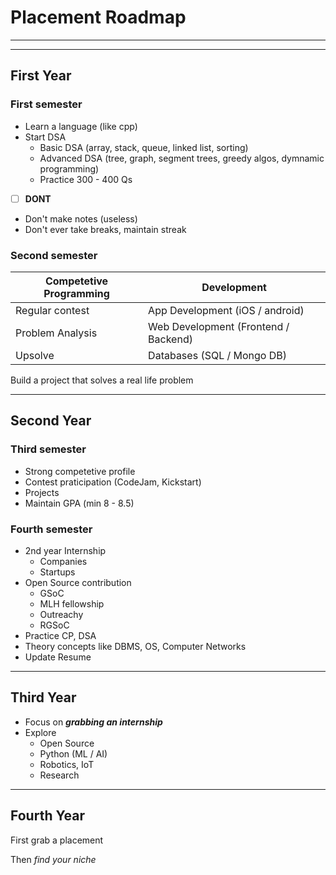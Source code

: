 # Placement Roadmap
---
---
## First Year

### First semester
- Learn a language (like cpp)
- Start DSA
  - Basic DSA (array, stack, queue, linked list, sorting)
  - Advanced DSA (tree, graph, segment trees, greedy algos, dymnamic programming)
  - Practice 300 - 400 Qs
- [ ] **DONT**
- Don't make notes (useless)
- Don't ever take breaks, maintain streak

### Second semester
| Competetive Programming | Development |
| ----------- | ----------- |
| Regular contest | App Development (iOS / android) |
| Problem Analysis | Web Development (Frontend / Backend) |
| Upsolve | Databases (SQL / Mongo DB) |

Build a project that solves a real life problem

---
## Second Year

### Third semester
- Strong competetive profile 
- Contest praticipation (CodeJam, Kickstart)
- Projects
- Maintain GPA (min 8 - 8.5)

### Fourth semester
- 2nd year Internship
  - Companies
  - Startups
- Open Source contribution
  - GSoC
  - MLH fellowship
  - Outreachy
  - RGSoC
- Practice CP, DSA
- Theory concepts like DBMS, OS, Computer Networks
- Update Resume

---
## Third Year
- Focus on ***grabbing an internship***
- Explore
  - Open Source
  - Python (ML / AI)
  - Robotics, IoT
  - Research

---
## Fourth Year
First grab a placement

Then *find your niche*
